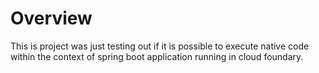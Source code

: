 # Overview

This is project was just testing out if it is possible to execute native code within the context of spring boot application running in cloud foundary.

